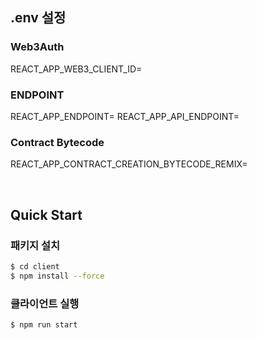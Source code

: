 ## .env 설정

### Web3Auth 

REACT_APP_WEB3_CLIENT_ID=

### ENDPOINT

REACT_APP_ENDPOINT=
REACT_APP_API_ENDPOINT=

### Contract Bytecode

REACT_APP_CONTRACT_CREATION_BYTECODE_REMIX=


<br>

## Quick Start

### 패키지 설치

```bash
$ cd client
$ npm install --force
```

### 클라이언트 실행

```bash
$ npm run start
```